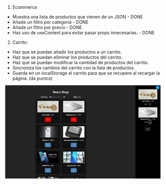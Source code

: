 1. Ecommerce

- Muestra una lista de productos que vienen de un JSON - DONE
- Añade un filtro por categoría - DONE
- Añade un filtro por precio - DONE
- Haz uso de useContext para evitar pasar props innecesarias. - DONE

2. Carrito:

- Haz que se puedan añadir los productos a un carrito.
- Haz que se puedan eliminar los productos del carrito.
- Haz que se puedan modificar la cantidad de productos del carrito.
- Sincroniza los cambios del carrito con la lista de productos.
- Guarda en un localStorage el carrito para que se recupere al recargar la página. (da puntos)

<img src="preview.png"  width="500" height="300">
